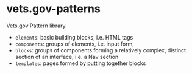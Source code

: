 # vets.gov-patterns
Vets.gov Pattern library.

- `elements`: basic building blocks, i.e. HTML tags
- `components`: groups of elements, i.e. input form,
- `blocks`: groups of components forming a relatively complex, distinct section of an interface, i.e. a Nav section
- `templates`: pages formed by putting together blocks
